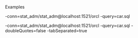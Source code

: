 Examples

-conn=stat_adm/stat_adm@localhost:1521/orcl -query=car.sql

-conn=stat_adm/stat_adm@localhost:1521/orcl -query=car.sql -doubleQuotes=false -tabSeparated=true
